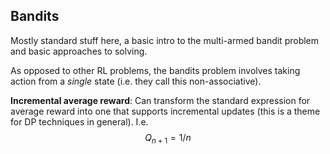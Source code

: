 ## Bandits

Mostly standard stuff here, a basic intro to the multi-armed bandit problem and basic approaches to solving.

As opposed to other RL problems, the bandits problem involves taking action from a _single_ state (i.e. they call this non-associative).

**Incremental average reward**: Can transform the standard expression for average reward into one that supports incremental updates (this is a theme for DP techniques in general).
I.e. $$ Q_{n+1} = 1/n $$
